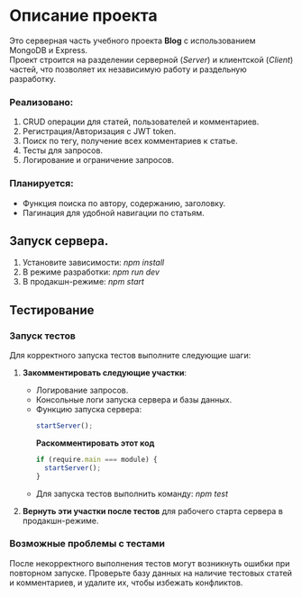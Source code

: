 # Описание проекта

Это серверная часть учебного проекта **Blog** с использованием MongoDB и Express.  
Проект строится на разделении серверной (_Server_) и клиентской (_Client_) частей, что позволяет их независимую работу и раздельную разработку.

### Реализовано:

1. CRUD операции для статей, пользователей и комментариев.
2. Регистрация/Авторизация с JWT token.
3. Поиск по тегу, получение всех комментариев к статье.
4. Тесты для запросов.
5. Логирование и ограничение запросов.

### Планируется:

- Функция поиска по автору, содержанию, заголовку.
- Пагинация для удобной навигации по статьям.

## Запуск сервера.

1. Установите зависимости: _npm install_
2. В режиме разработки: _npm run dev_
3. В продакшн-режиме: _npm start_

## Тестирование

### Запуск тестов

Для корректного запуска тестов выполните следующие шаги:

1. **Закомментировать следующие участки**:

   - Логирование запросов.
   - Консольные логи запуска сервера и базы данных.
   - Функцию запуска сервера:
     ```javascript
     startServer();
     ```
     **Раскомментировать этот код**
     ```javascript
     if (require.main === module) {
       startServer();
     }
     ```
   - Для запуска тестов выполнить команду: _npm test_

2. **Вернуть эти участки после тестов**
   для рабочего старта сервера в продакшн-режиме.

### Возможные проблемы с тестами

После некорректного выполнения тестов могут возникнуть ошибки при повторном
запуске. Проверьте базу данных на наличие тестовых статей и комментариев, и
удалите их, чтобы избежать конфликтов.

```

```
